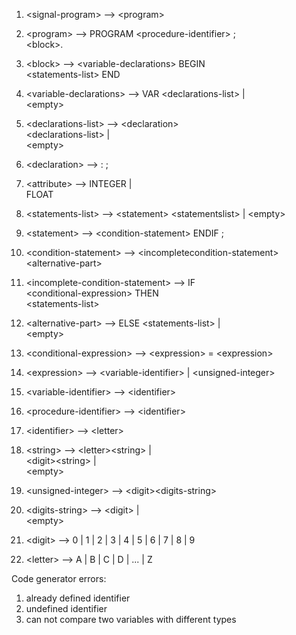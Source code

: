 ﻿1. \<signal-program> --> \<program>  

2. \<program> --> PROGRAM \<procedure-identifier> ;  
              \<block>.  
 
3. \<block> --> \<variable-declarations> BEGIN  
            \<statements-list> END  

4. \<variable-declarations> --> VAR \<declarations-list> |  
                                   \<empty>  

5. \<declarations-list> --> \<declaration>  
                        \<declarations-list> |  
                        \<empty>  

6. \<declaration> --> <variable-identifier>:<attribute> ;  

7. \<attribute> --> INTEGER |  
                FLOAT  

8. \<statements-list> --> \<statement> \<statementslist> | 
                      \<empty>  

9. \<statement> --> \<condition-statement> ENDIF ;  

10. \<condition-statement> --> \<incompletecondition-statement>\<alternative-part> 


11. \<incomplete-condition-statement> --> IF  
                                      \<conditional-expression> THEN  
                                      \<statements-list>  

12. \<alternative-part> --> ELSE \<statements-list> |  
                        \<empty>  

13. \<conditional-expression> --> \<expression> = \<expression>  

14. \<expression> --> \<variable-identifier> | 
                  \<unsigned-integer>  

15. \<variable-identifier> --> \<identifier>  

16. \<procedure-identifier> --> \<identifier>  

17. \<identifier> --> \<letter><string> 

18. \<string> --> \<letter>\<string> |  
              \<digit>\<string> |  
              \<empty>  

19. \<unsigned-integer> --> \<digit>\<digits-string>  

20. \<digits-string> --> \<digit><digits-string> |  
                     \<empty>  

21. \<digit> --> 0 | 1 | 2 | 3 | 4 | 5 | 6 | 7 | 8 | 9  

22. \<letter> --> A | B | C | D | ... | Z  

Code generator errors:
1. already defined identifier
2. undefined identifier
3. can not compare two variables with different types